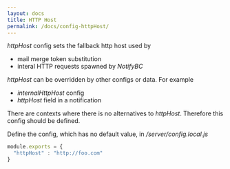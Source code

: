```yaml
---
layout: docs
title: HTTP Host
permalink: /docs/config-httpHost/
---
```


*httpHost* config sets the fallback http host used by

* mail merge token substitution
* interal HTTP requests spawned by *NotifyBC* 

*httpHost* can be overridden by other configs or data. For example

* *internalHttpHost* config
* *httpHost* field in a notification

There are contexts where there is no alternatives to *httpHost*. Therefore this config should be defined.

Define the config, which has no default value, in */server/config.local.js*

```js
module.exports = {
  "httpHost" : "http://foo.com"
}
```
